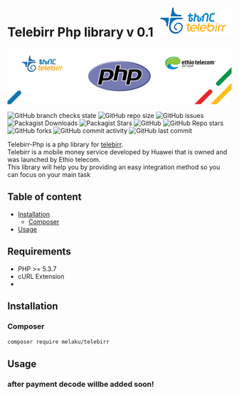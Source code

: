 <a href="https://aimeos.org/">
    <img src="img/telebirrlogo.png" alt="Telebirr" title="Aimeos" align="right" height="60" />
</a>


# Telebirr Php library v 0.1
![](img/telebanner.png)

![GitHub branch checks state](https://img.shields.io/github/checks-status/MelakuDemeke/telebirr-php/main)
![GitHub repo size](https://img.shields.io/github/repo-size/MelakuDemeke/telebirr-php)
![GitHub issues](https://img.shields.io/github/issues/MelakuDemeke/telebirr-php)
![Packagist Downloads](https://img.shields.io/packagist/dt/melaku/telebirr?color=green&logo=packagist&logoColor=white)
![Packagist Stars](https://img.shields.io/packagist/stars/melaku/telebirr?logo=packagist&logoColor=white)
![GitHub](https://img.shields.io/github/license/MelakuDemeke/telebirr-php?style=flat)
![GitHub Repo stars](https://img.shields.io/github/stars/MelakuDemeke/telebirr-php?logo=github&style=flat)
![GitHub forks](https://img.shields.io/github/forks/MelakuDemeke/telebirr-php?logo=github&style=falt)
![GitHub commit activity](https://img.shields.io/github/commit-activity/m/MelakuDemeke/telebirr-php?logo=github)
![GitHub last commit](https://img.shields.io/github/last-commit/MelakuDemeke/telebirr-php)

Telebirr-Php is a php library for [telebirr](https://www.ethiotelecom.et/telebirr/).  
Telebirr is a mobile money service developed by Huawei that is owned and was launched by Ethio telecom.  
This library will help you by providing an easy integration method so you can focus on your main task

## Table of content

- [Installation](#installation)
  - [Composer](#composer)
- [Usage](#usage)
## Requirements
- PHP >= 5.3.7
- cURL Extension
- 
## Installation
### Composer
``` 
composer require melaku/telebirr 
```

## Usage

### after payment decode willbe added soon!

